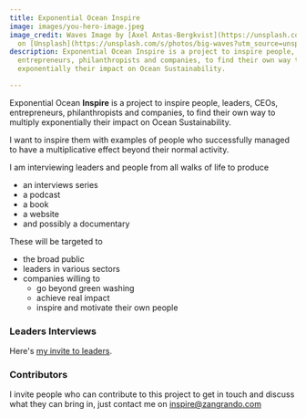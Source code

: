 ```yaml
---
title: Exponential Ocean Inspire
image: images/you-hero-image.jpeg
image_credit: Waves Image by [Axel Antas-Bergkvist](https://unsplash.com/@aabergkvist?utm_source=unsplash&utm_medium=referral&utm_content=creditCopyText)
  on [Unsplash](https://unsplash.com/s/photos/big-waves?utm_source=unsplash&utm_medium=referral&utm_content=creditCopyText)
description: Exponential Ocean Inspire is a project to inspire people, leaders, CEOs,
  entrepreneurs, philanthropists and companies, to find their own way to multiply
  exponentially their impact on Ocean Sustainability.

---
```

Exponential Ocean **Inspire** is a project to inspire people, leaders, CEOs, entrepreneurs, philanthropists and companies, to find their own way to multiply exponentially their impact on Ocean Sustainability.

I want to inspire them with examples of people who successfully managed to have a multiplicative effect beyond their normal activity.

I am interviewing leaders and people from all walks of life to produce

* an interviews series
* a podcast
* a book
* a website
* and possibly a documentary

These will be targeted to

* the broad public
* leaders in various sectors
* companies willing to
  * go beyond green washing
  * achieve real impact
  * inspire and motivate their own people

### Leaders Interviews

Here's [my invite to leaders](/leaders-invite).

### Contributors

I invite people who can contribute to this project to get in touch and discuss what they can bring in, just contact me on [inspire@zangrando.com](mailto:inspire@zangrando.com "inspire@zangrando.com")